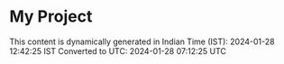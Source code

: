 # My Project

This content is dynamically generated in Indian Time (IST): 2024-01-28 12:42:25 IST
Converted to UTC: 2024-01-28 07:12:25 UTC
